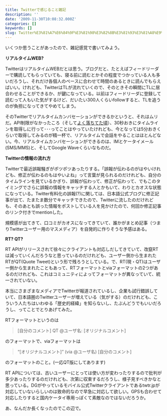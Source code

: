 ```yaml
---
title: Twitterで感じること雑記
description: ''
date: '2009-11-30T10:08:32.000Z'
categories: []
keywords: []
slug: Twitter%E3%81%A7%E6%84%9F%E3%81%98%E3%82%8B%E3%81%93%E3%81%A8%E9%9B%91%E8%A8%98
---
```

いくつか思うことがあったので、雑記感覚で書いてみよう。

**リアルタイムWEB?**

TwitterはリアルタイムWEBだとは思う。ブログだと、たとえばフィードリーダーで購読してもらっていても、寝る前に読むとかその程度でつかっている人も多いだろうし、それだけ各個人のペースに合わせて時間のあるときに読んでもらえばいい。けれども、TwitterはTLが流れていくので、そのときその瞬間にTLに居合わせることができるか、が鍵になっている。以前はフィードリーダに登録して読むって人もいた気がするけど、だいたい300人くらいfollowすると、TLを追うのが負担になってきてやめてしまう。

そのTwitterでリアルタイムカンバセーションができるかというと、それはムリだ。API制限がなかったころ（そして[よく落ちてた頃](http://friendfeed.com/taktamur/39d70d06/twitter)）、30秒おきにタイムラインを取得しに行って･･･ってことはやっていたけれども、今となっては5分おきくらいで取得してみるのが精一杯で、リアルタイムで会話をやることはほとんどない。今、リアルタイムカンバセーションができるのは、IMとケータイメール(SMS/MMS)と、そしてGoogle Waveくらいなものだ。

**Twitterの情報の流れ方**

Twitterで最近誤報騒ぎがポツポツあったりする。「誤報が伝わるのがはやいけれども、修正が伝わるのもはやいよね」って言葉が見られるのだけれども、自分のタイムラインを見ているかぎり、誤報が伝わって、修正が伝わって、でもこのタイミングでさらに誤報の情報をキャッチする人とかもいて、わりとカオスな状態になっている。Twitter有料化の誤報(?)に関しては、日本語公式ブログに修正記事が出て、たまたま数分でキャッチできたので、Twitterに流したのだけれども、そのあとも誤った情報をポストしている人を見かけたので、何回か修正記事のリンク付きでmentionした。

規模感が出てきて、口コミがカオスになってきていて、誰かがまとめ記事（つまりTwitterユーザー用のマスメディア）を自発的に作りそうな予感はある。

**RT? QT?**

RT APIがリリースされて徐々にクライアントも対応しだしてきていて、改竄RTは減っていくんだろうなと思っているのだけれども、ユーザー側から生まれたRTがQT(Quote Tweet)という形で残ろうとしている。で、RT(現・QT)はユーザー側から生まれたこともあって、RTフォーマットとviaフォーマットの2つがあるのだけれども、これはコミュニティによってフォーマットが異なっていて、統一されていない。

本当にさまざまなメディアでTwitterが報道されているし、企業も試行錯誤していて、日本語圏のTwitterユーザーが増えている（気がする）のだけれども、こういう人たちはいわゆる「歴史的経緯」を知らないし、たぶんどうでもいいだろうし、ってことでとりあげてみた。

RTフォーマットというのは

> \[自分のコメント\] QT @ユーザ名: \[オリジナルコメント\]

のフォーマットで、viaフォーマットは

> “\[オリジナルコメント\]” (via @ユーザ名) \[自分のコメント\]

のフォーマットのこと。(一応QT版にしてあります)

RT APIについては、古いユーザーにとっては使い方が変わったりするので批判が多少あったりするのだけれども、次第に収束するだろうし、様子見すべきかなと思っている。DGがやっているモバイル公式Twitterクライアントであるtwtr.jpが対応していないらしいのは致命的なので早急に対応して欲しい。GPSも合わせて対応したりすると国内ケータイ専用っぽくて素敵なのではないだろうか。

あ、なんだか長くなったのでこの辺で。